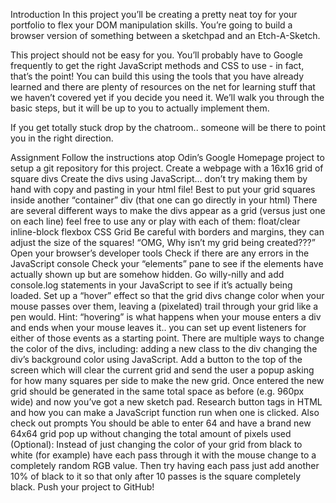 Introduction
In this project you’ll be creating a pretty neat toy for your portfolio to flex your DOM manipulation skills. You’re going to build a browser version of something between a sketchpad and an Etch-A-Sketch.

This project should not be easy for you. You’ll probably have to Google frequently to get the right JavaScript methods and CSS to use - in fact, that’s the point! You can build this using the tools that you have already learned and there are plenty of resources on the net for learning stuff that we haven’t covered yet if you decide you need it. We’ll walk you through the basic steps, but it will be up to you to actually implement them.

If you get totally stuck drop by the chatroom.. someone will be there to point you in the right direction.

Assignment
Follow the instructions atop Odin’s Google Homepage project to setup a git repository for this project.
Create a webpage with a 16x16 grid of square divs
Create the divs using JavaScript… don’t try making them by hand with copy and pasting in your html file!
Best to put your grid squares inside another “container” div (that one can go directly in your html)
There are several different ways to make the divs appear as a grid (versus just one on each line) feel free to use any or play with each of them:
float/clear
inline-block
flexbox
CSS Grid
Be careful with borders and margins, they can adjust the size of the squares!
“OMG, Why isn’t my grid being created???”
Open your browser’s developer tools
Check if there are any errors in the JavaScript console
Check your “elements” pane to see if the elements have actually shown up but are somehow hidden.
Go willy-nilly and add console.log statements in your JavaScript to see if it’s actually being loaded.
Set up a “hover” effect so that the grid divs change color when your mouse passes over them, leaving a (pixelated) trail through your grid like a pen would.
Hint: “hovering” is what happens when your mouse enters a div and ends when your mouse leaves it.. you can set up event listeners for either of those events as a starting point.
There are multiple ways to change the color of the divs, including:
adding a new class to the div
changing the div’s background color using JavaScript.
Add a button to the top of the screen which will clear the current grid and send the user a popup asking for how many squares per side to make the new grid. Once entered the new grid should be generated in the same total space as before (e.g. 960px wide) and now you’ve got a new sketch pad.
Research button tags in HTML and how you can make a JavaScript function run when one is clicked.
Also check out prompts
You should be able to enter 64 and have a brand new 64x64 grid pop up without changing the total amount of pixels used
(Optional): Instead of just changing the color of your grid from black to white (for example) have each pass through it with the mouse change to a completely random RGB value. Then try having each pass just add another 10% of black to it so that only after 10 passes is the square completely black.
Push your project to GitHub!